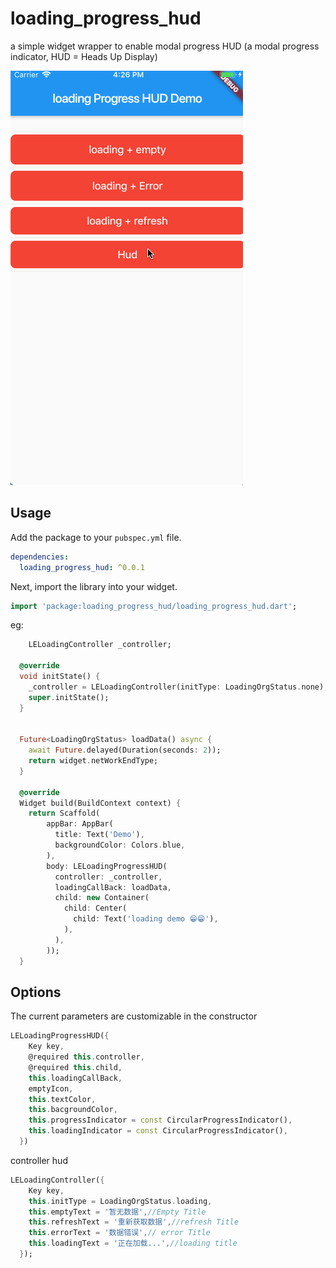 # loading_progress_hud

a simple widget wrapper to enable modal progress HUD (a modal progress indicator, HUD = Heads Up Display)

![Demo](https://github.com/TomJack1/loading_progress_hud/blob/master/hud.gif)

## Usage
Add the package to your `pubspec.yml` file.

```yml
dependencies:
  loading_progress_hud: ^0.0.1
```
Next, import the library into your widget.

```dart
import 'package:loading_progress_hud/loading_progress_hud.dart';
```
eg:

```dart
    LELoadingController _controller;

  @override
  void initState() {
    _controller = LELoadingController(initType: LoadingOrgStatus.none);
    super.initState();
  }
  
  
  Future<LoadingOrgStatus> loadData() async {
    await Future.delayed(Duration(seconds: 2));
    return widget.netWorkEndType;
  }

  @override
  Widget build(BuildContext context) {
    return Scaffold(
        appBar: AppBar(
          title: Text('Demo'),
          backgroundColor: Colors.blue,
        ),
        body: LELoadingProgressHUD(
          controller: _controller,
          loadingCallBack: loadData,
          child: new Container(
            child: Center(
              child: Text('loading demo 😁😁'),
            ),
          ),
        ));
  }

```





## Options

The current parameters are customizable in the constructor

```dart
LELoadingProgressHUD({
    Key key,
    @required this.controller,
    @required this.child,
    this.loadingCallBack,
    emptyIcon,
    this.textColor,
    this.bacgroundColor,
    this.progressIndicator = const CircularProgressIndicator(),
    this.loadingIndicator = const CircularProgressIndicator(),
  }) 
```
controller hud

```dart
LELoadingController({
    Key key,
    this.initType = LoadingOrgStatus.loading,
    this.emptyText = '暂无数据',//Empty Title
    this.refreshText = '重新获取数据',//refresh Title
    this.errorText = '数据错误',// error Title
    this.loadingText = '正在加载...',//loading title
  });
```



